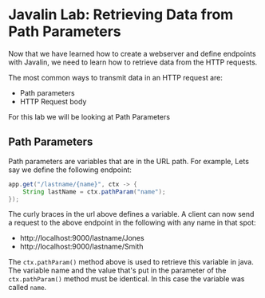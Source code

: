 # Javalin Lab: Retrieving Data from Path Parameters

Now that we have learned how to create a webserver and define endpoints with Javalin, we need to learn how to
retrieve data from the HTTP requests.

The most common ways to transmit data in an HTTP request are:

- Path parameters
- HTTP Request body

For this lab we will be looking at Path Parameters

## Path Parameters

Path parameters are variables that are in the URL path. For example, Lets say we define the following endpoint:

```java
app.get("/lastname/{name}", ctx -> {
    String lastName = ctx.pathParam("name");
});
```

The curly braces in the url above defines a variable. A client can now send a request to the above endpoint in the
following with any name in that spot:

- http://localhost:9000/lastname/Jones
- http://localhost:9000/lastname/Smith

The `ctx.pathParam()` method above is used to retrieve this variable in java. The variable name and the value that's
put in the parameter of the `ctx.pathParam()` method must be identical. In this case the variable was called `name`.
